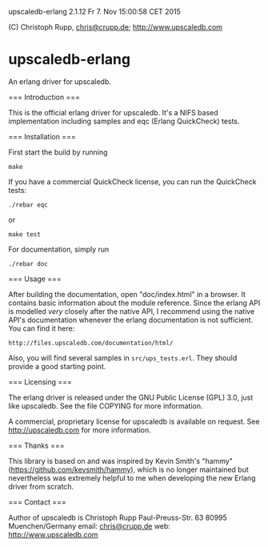 upscaledb-erlang 2.1.12                             Fr 7. Nov 15:00:58 CET 2015

(C) Christoph Rupp, chris@crupp.de; http://www.upscaledb.com

upscaledb-erlang
================

An erlang driver for upscaledb.

=== Introduction ===

This is the official erlang driver for upscaledb. It's a NIFS based
implementation including samples and eqc (Erlang QuickCheck) tests.

=== Installation ===

First start the build by running

    make

If you have a commercial QuickCheck license, you can run the QuickCheck
tests:

    ./rebar eqc

or

    make test

For documentation, simply run 

    ./rebar doc

=== Usage ===

After building the documentation, open "doc/index.html" in a browser. It
contains basic information about the module reference. Since the erlang API is
modelled *very* closely after the native API, I recommend using the native
API's documentation whenever the erlang documentation is not sufficient. You
can find it here:

    http://files.upscaledb.com/documentation/html/

Also, you will find several samples in `src/ups_tests.erl`. They should
provide a good starting point.

=== Licensing ===

The erlang driver is released under the GNU Public License (GPL) 3.0, just
like upscaledb. See the file COPYING for more information.

A commercial, proprietary license for upscaledb is available on request.
See http://upscaledb.com for more information.

=== Thanks ===

This library is based on and was inspired by Kevin Smith's "hammy"
(https://github.com/kevsmith/hammy), which is no longer maintained but
nevertheless was extremely helpful to me when developing the new Erlang
driver from scratch.

=== Contact ===

Author of upscaledb is
    Christoph Rupp
    Paul-Preuss-Str. 63
    80995 Muenchen/Germany
    email: chris@crupp.de
    web: http://www.upscaledb.com

